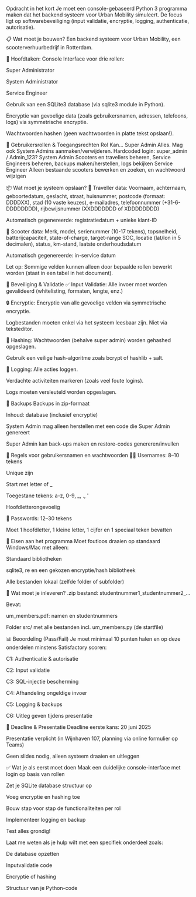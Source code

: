  Opdracht in het kort
Je moet een console-gebaseerd Python 3 programma maken dat het backend systeem voor Urban Mobility simuleert. De focus ligt op softwarebeveiliging (input validatie, encryptie, logging, authenticatie, autorisatie).

📋 Wat moet je bouwen?
Een backend systeem voor Urban Mobility, een scooterverhuurbedrijf in Rotterdam.

🔧 Hoofdtaken:
Console Interface voor drie rollen:

Super Administrator

System Administrator

Service Engineer

Gebruik van een SQLite3 database (via sqlite3 module in Python).

Encryptie van gevoelige data (zoals gebruikersnamen, adressen, telefoons, logs) via symmetrische encryptie.

Wachtwoorden hashen (geen wachtwoorden in platte tekst opslaan!).

👤 Gebruikersrollen & Toegangsrechten
Rol	Kan...
Super Admin	Alles. Mag ook System Admins aanmaken/verwijderen. Hardcoded login: super_admin / Admin_123?
System Admin	Scooters en travellers beheren, Service Engineers beheren, backups maken/herstellen, logs bekijken
Service Engineer	Alleen bestaande scooters bewerken en zoeken, en wachtwoord wijzigen

📦 Wat moet je systeem opslaan?
🧍 Traveller data:
Voornaam, achternaam, geboortedatum, geslacht, straat, huisnummer, postcode (formaat: DDDDXX), stad (10 vaste keuzes), e-mailadres, telefoonnummer (+31-6-DDDDDDDD), rijbewijsnummer (XXDDDDDDD of XDDDDDDDD)

Automatisch gegenereerde: registratiedatum + unieke klant-ID

🛵 Scooter data:
Merk, model, serienummer (10-17 tekens), topsnelheid, batterijcapaciteit, state-of-charge, target-range SOC, locatie (lat/lon in 5 decimalen), status, km-stand, laatste onderhoudsdatum

Automatisch gegenereerde: in-service datum

Let op: Sommige velden kunnen alleen door bepaalde rollen bewerkt worden (staat in een tabel in het document).

🔐 Beveiliging & Validatie
✅ Input Validatie:
Alle invoer moet worden gevalideerd (whitelisting, formaten, lengte, enz.)

🔒 Encryptie:
Encryptie van alle gevoelige velden via symmetrische encryptie.

Logbestanden moeten enkel via het systeem leesbaar zijn. Niet via teksteditor.

🧂 Hashing:
Wachtwoorden (behalve super admin) worden gehashed opgeslagen.

Gebruik een veilige hash-algoritme zoals bcrypt of hashlib + salt.

🧾 Logging:
Alle acties loggen.

Verdachte activiteiten markeren (zoals veel foute logins).

Logs moeten versleuteld worden opgeslagen.

💾 Backups
Backups in zip-formaat

Inhoud: database (inclusief encryptie)

System Admin mag alleen herstellen met een code die Super Admin genereert

Super Admin kan back-ups maken en restore-codes genereren/invullen

📜 Regels voor gebruikersnamen en wachtwoorden
🧑‍💻 Usernames:
8–10 tekens

Unique zijn

Start met letter of _

Toegestane tekens: a-z, 0-9, _, ., '

Hoofdletterongevoelig

🔐 Passwords:
12–30 tekens

Moet 1 hoofdletter, 1 kleine letter, 1 cijfer en 1 speciaal teken bevatten

🧪 Eisen aan het programma
Moet foutloos draaien op standaard Windows/Mac met alleen:

Standaard bibliotheken

sqlite3, re en een gekozen encryptie/hash bibliotheek

Alle bestanden lokaal (zelfde folder of subfolder)

📁 Wat moet je inleveren?
.zip bestand: studentnummer1_studentnummer2_...

Bevat:

um_members.pdf: namen en studentnummers

Folder src/ met alle bestanden incl. um_members.py (de startfile)

📊 Beoordeling (Pass/Fail)
Je moet minimaal 10 punten halen en op deze onderdelen minstens Satisfactory scoren:

C1: Authenticatie & autorisatie

C2: Input validatie

C3: SQL-injectie bescherming

C4: Afhandeling ongeldige invoer

C5: Logging & backups

C6: Uitleg geven tijdens presentatie

📅 Deadline & Presentatie
Deadline eerste kans: 20 juni 2025

Presentatie verplicht (in Wijnhaven 107, planning via online formulier op Teams)

Geen slides nodig, alleen systeem draaien en uitleggen

✅ Wat je als eerst moet doen
Maak een duidelijke console-interface met login op basis van rollen

Zet je SQLite database structuur op

Voeg encryptie en hashing toe

Bouw stap voor stap de functionaliteiten per rol

Implementeer logging en backup

Test alles grondig!

Laat me weten als je hulp wilt met een specifiek onderdeel zoals:

De database opzetten

Inputvalidatie code

Encryptie of hashing

Structuur van je Python-code
